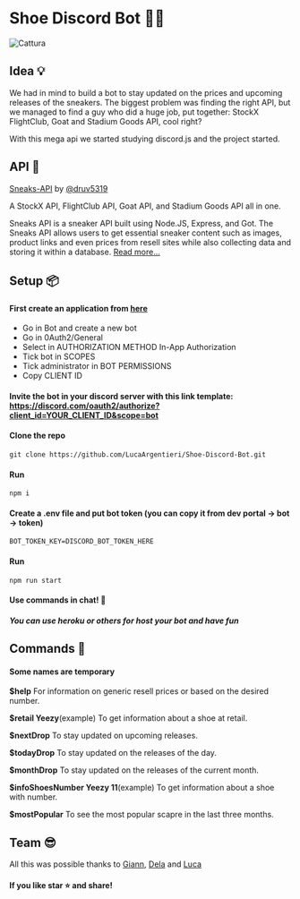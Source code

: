 # Shoe Discord Bot 🤖👟
![Cattura](https://user-images.githubusercontent.com/57524787/189426406-07847a3e-2e7a-4085-8f75-e299146eab81.PNG)

## Idea 💡

We had in mind to build a bot to stay updated on the prices and upcoming releases of the sneakers.
The biggest problem was finding the right API, but we managed to find a guy who did a huge job, put together: StockX FlightClub, Goat and Stadium Goods API, cool right?

With this mega api we started studying discord.js and the project started.

## API 👟

[Sneaks-API](https://github.com/druv5319/Sneaks-API) by [@druv5319](https://github.com/druv5319)

A StockX API, FlightClub API, Goat API, and Stadium Goods API all in one.

Sneaks API is a sneaker API built using Node.JS, Express, and Got. The Sneaks API allows users to get essential sneaker content such as images, product links and even prices from resell sites while also collecting data and storing it within a database.
[Read more...](https://github.com/druv5319/Sneaks-API)

## Setup 📦

#### First create an application from [here](https://discord.com/developers/applications)
- Go in Bot and create a new bot
- Go in 0Auth2/General
- Select in AUTHORIZATION METHOD In-App Authorization
- Tick bot in SCOPES
- Tick administrator in BOT PERMISSIONS 
- Copy CLIENT ID

#### Invite the bot in your discord server with this link template: https://discord.com/oauth2/authorize?client_id=YOUR_CLIENT_ID&scope=bot

#### Clone the repo

```
git clone https://github.com/LucaArgentieri/Shoe-Discord-Bot.git
```

#### Run

```
npm i
```

#### Create a .env file and put bot token (you can copy it from dev portal -> bot -> token)

```
BOT_TOKEN_KEY=DISCORD_BOT_TOKEN_HERE
```

#### Run

```
npm run start
```

#### Use commands in chat! 🎉

##### You can use heroku or others for host your bot and have fun

## Commands 🤖

#### Some names are temporary

**$help**
For information on generic resell prices or based on the desired number.

**$retail Yeezy**(example)
To get information about a shoe at retail.

**$nextDrop**
To stay updated on upcoming releases.

**$todayDrop**
To stay updated on the releases of the day.

**$monthDrop**
To stay updated on the releases of the current month.

**$infoShoesNumber Yeezy 11**(example)
To get information about a shoe with number.

**$mostPopular**
To see the most popular scapre in the last three months.

## Team 😎

All this was possible thanks to [Giann](https://github.com/giannandreanobu), [Dela](https://github.com/delaConsuela) and [Luca](https://github.com/LucaArgentieri)

#### If you like star ⭐️ and share!
